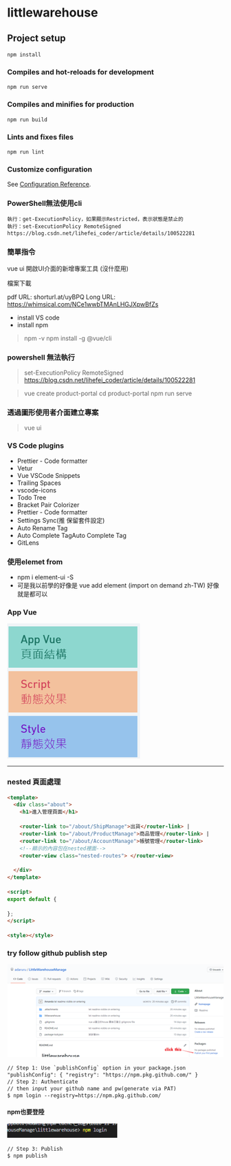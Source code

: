 # littlewarehouse

## Project setup
```
npm install
```

### Compiles and hot-reloads for development
```
npm run serve
```

### Compiles and minifies for production
```
npm run build
```

### Lints and fixes files
```
npm run lint
```

### Customize configuration
See [Configuration Reference](https://cli.vuejs.org/config/).

### PowerShell無法使用cli

```
執行：get-ExecutionPolicy，如果顯示Restricted，表示狀態是禁止的
執行：set-ExecutionPolicy RemoteSigned
https://blog.csdn.net/lihefei_coder/article/details/100522281
```

### 簡單指令

vue ui 開啟UI介面的新增專案工具 (沒什麼用)

檔案下載

pdf  URL:  shorturl.at/uyBPQ
Long URL: https://whimsical.com/NCe1wwbTMAnLHGJXpwBfZs

- install VS code
- install npm

> npm -v
> npm install -g @vue/cli

### powershell 無法執行 

> set-ExecutionPolicy RemoteSigned
> https://blog.csdn.net/lihefei_coder/article/details/100522281

> vue create product-portal
> cd product-portal
> npm run serve


### 透過圖形使用者介面建立專案
> vue ui


### VS Code plugins
- Prettier - Code formatter
- Vetur
- Vue VSCode Snippets
- Trailing Spaces
- vscode-icons
- Todo Tree
- Bracket Pair Colorizer
- Prettier - Code formatter
- Settings Sync(推 保留套件設定)
- Auto Rename Tag
- Auto Complete TagAuto Complete Tag
- GitLens

### 使用elemet from 

- npm i element-ui -S
- 可是我以前學的好像是
  vue add element (import on demand zh-TW) 好像就是都可以

### App Vue

![image-20201104204946002](.attachments/image-20201104204946002.png)

------

### nested 頁面處理

```html
<template>
  <div class="about">
    <h1>進入管理頁面</h1>

    <router-link to="/about/ShipManage">出貨</router-link> |
    <router-link to="/about/ProductManage">商品管理</router-link> |
    <router-link to="/about/AccountManage">帳號管理</router-link>
    <!--顯示的內容包在nested裡面-->
    <router-view class="nested-routes"> </router-view>
   
  </div>
</template>

<script>
export default {
 
};
</script>

<style></style>

```



### try follow github publish step

![image-20201117104603973](.attachments/image-20201117104603973.png)

```
// Step 1: Use `publishConfig` option in your package.json
"publishConfig": { "registry": "https://npm.pkg.github.com/" }
// Step 2: Authenticate
// then input your github name and pw(generate via PAT)
$ npm login --registry=https://npm.pkg.github.com/

```
#### npm也要登陸

![image-20201117115829545](.attachments/image-20201117115829545.png)




```
// Step 3: Publish
$ npm publish
```

